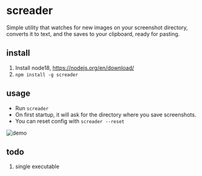 # screader
Simple utility that watches for new images on your screenshot directory, converts it to text, and the saves to your clipboard, ready for pasting.

## install
1. Install node18, https://nodejs.org/en/download/
2. `npm install -g screader`

## usage
- Run `screader`
- On first startup, it will ask for the directory where you save screenshots.
- You can reset config with `screader --reset`

![demo](demo.gif)

## todo
1. single executable